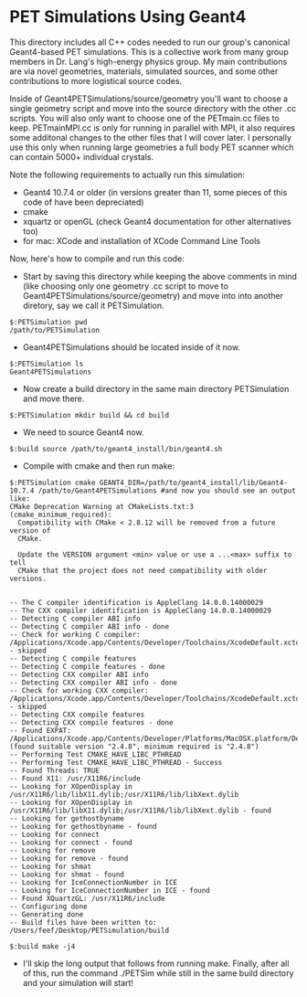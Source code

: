 # PET Simulations Using Geant4

This directory includes all C++ codes needed to run our group's canonical Geant4-based PET simulations. This is a collective work from many group members in Dr. Lang's high-energy physics group. My main contributions are via novel geometries, materials, simulated sources, and some other contributions to more logistical source codes.

Inside of Geant4PETSimulations/source/geometry you'll want to choose a single geometry script and move into the source directory with the other .cc scripts. You will also only want to choose one of the PETmain.cc files to keep. PETmainMPI.cc is only for running in parallel with MPI, it also requires some additonal changes to the other files that I will cover later. I personally use this only when running large geometries a full body PET scanner which can contain 5000+ individual crystals. 

Note the following requirements to actually run this simulation:
* Geant4 10.7.4 or older (in versions greater than 11, some pieces of this code of have been depreciated)
* cmake
* xquartz or openGL (check Geant4 documentation for other alternatives too)
* for mac: XCode and installation of XCode Command Line Tools 

Now, here's how to compile and run this code: 

* Start by saving this directory while keeping the above comments in mind (like choosing only one geometry .cc script to move to Geant4PETSimulations/source/geometry) and move into into another diretory, say we call it PETSimulation. 

```
$:PETSimulation pwd 
/path/to/PETSimulation
```
* Geant4PETSimulations should be located inside of it now. 
```
$:PETSimulation ls 
Geant4PETSimulations
```
* Now create a build directory in the same main directory PETSimulation and move there. 

```
$:PETSimulation mkdir build && cd build 
```
* We need to source Geant4 now.

```
$:build source /path/to/geant4_install/bin/geant4.sh
```
* Compile with cmake and then run make:

```
$:PETSimulation cmake GEANT4_DIR=/path/to/geant4_install/lib/Geant4-10.7.4 /path/to/Geant4PETSimulations #and now you should see an output like:
CMake Deprecation Warning at CMakeLists.txt:3 (cmake_minimum_required):
  Compatibility with CMake < 2.8.12 will be removed from a future version of
  CMake.

  Update the VERSION argument <min> value or use a ...<max> suffix to tell
  CMake that the project does not need compatibility with older versions.


-- The C compiler identification is AppleClang 14.0.0.14000029
-- The CXX compiler identification is AppleClang 14.0.0.14000029
-- Detecting C compiler ABI info
-- Detecting C compiler ABI info - done
-- Check for working C compiler: /Applications/Xcode.app/Contents/Developer/Toolchains/XcodeDefault.xctoolchain/usr/bin/cc - skipped
-- Detecting C compile features
-- Detecting C compile features - done
-- Detecting CXX compiler ABI info
-- Detecting CXX compiler ABI info - done
-- Check for working CXX compiler: /Applications/Xcode.app/Contents/Developer/Toolchains/XcodeDefault.xctoolchain/usr/bin/c++ - skipped
-- Detecting CXX compile features
-- Detecting CXX compile features - done
-- Found EXPAT: /Applications/Xcode.app/Contents/Developer/Platforms/MacOSX.platform/Developer/SDKs/MacOSX13.1.sdk/usr/lib/libexpat.tbd (found suitable version "2.4.8", minimum required is "2.4.8") 
-- Performing Test CMAKE_HAVE_LIBC_PTHREAD
-- Performing Test CMAKE_HAVE_LIBC_PTHREAD - Success
-- Found Threads: TRUE  
-- Found X11: /usr/X11R6/include   
-- Looking for XOpenDisplay in /usr/X11R6/lib/libX11.dylib;/usr/X11R6/lib/libXext.dylib
-- Looking for XOpenDisplay in /usr/X11R6/lib/libX11.dylib;/usr/X11R6/lib/libXext.dylib - found
-- Looking for gethostbyname
-- Looking for gethostbyname - found
-- Looking for connect
-- Looking for connect - found
-- Looking for remove
-- Looking for remove - found
-- Looking for shmat
-- Looking for shmat - found
-- Looking for IceConnectionNumber in ICE
-- Looking for IceConnectionNumber in ICE - found
-- Found XQuartzGL: /usr/X11R6/include  
-- Configuring done
-- Generating done
-- Build files have been written to: /Users/feef/Desktop/PETSimulation/build

$:build make -j4 
```
* I'll skip the long output that follows from running make. Finally, after all of this, run the command ./PETSim while still in the same build directory and your simulation will start!
